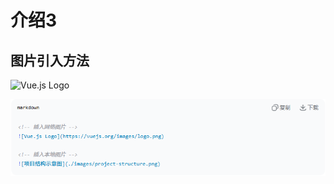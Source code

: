 # 介绍3

## 图片引入方法

<!-- 插入网络图片 -->

![Vue.js Logo](https://vuejs.org/images/logo.png)

<!-- 插入本地图片 -->

![图片引入示例](./demo.png)
